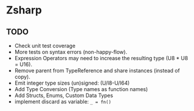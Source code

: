 ﻿# Zsharp

## TODO

- Check unit test coverage
- More tests on syntax errors (non-happy-flow).
- Expression Operators may need to increase the resulting type (U8 * U8 = U16).
- Remove parent from TypeReference and share instances (instead of copy).
- Emit integer type sizes (un)signed: (U/I8-U/I64)
- Add Type Conversion (Type names as function names)
- Add Structs, Enums, Custom Data Types
- implement discard as variable: `_ = fn()`

